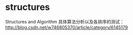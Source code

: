 # structures
Structures and Algorithm 
具体算法分析以及各排序的测试：http://blog.csdn.net/w746805370/article/category/6145179
